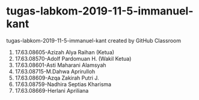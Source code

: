 # tugas-labkom-2019-11-5-immanuel-kant
tugas-labkom-2019-11-5-immanuel-kant created by GitHub Classroom
1. 17.63.08605-Azizah Alya Raihan (Ketua)
2. 17.63.08570-Adolf Pardomuan H. (Wakil Ketua)
3. 17.63.08601-Asti Maharani Alamsyah
4. 17.63.08715-M.Dahwa Aprirulloh
5. 17.63.08609-Azqa Zakirah Putri J.
6. 17.63.08759-Nadhira Septias Kharisma
7. 17.63.08669-Herlani Apriliana
